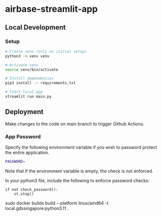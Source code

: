 # airbase-streamlit-app

## Local Development

### Setup
```bash
# Create venv (only on initial setup)
python3 -m venv venv

# Activate venv
source venv/bin/activate

# Install dependencies
pip3 install -r requirements.txt

# Start local app
streamlit run main.py
```

## Deployment

Make changes to the code on main branch to trigger Github Actions.

### App Password

Specify the following environment variable if you wish to password protect the entire application.

```bash
PASSWORD=
```

Note that if the environment variable is empty, the check is not enforced.

In your python3 file, include the following to enforce password checks:

```python3
if not check_password():
    st.stop()
```


sudo docker buildx build --platform linux/amd64 -t local.gdssingapore:python3.11 .

